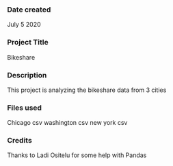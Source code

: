 ### Date created
July 5 2020

### Project Title
Bikeshare

### Description
This project is analyzing the bikeshare data from 3 cities

### Files used
Chicago csv
washington csv
new york csv

### Credits
Thanks to Ladi Ositelu for some help with Pandas
